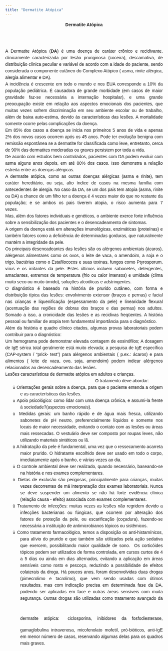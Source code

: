 ```yaml
---
title: "Dermatite Atópica"
---
```


<div align="center" class="MsoNormal" style="line-height: 150%; margin: 0cm 0cm 0pt; text-align: center;"><b style="mso-bidi-font-weight: normal;"><span style="font-family: 'Arial','sans-serif'; mso-bidi-font-family: 'Times New Roman';">Dermatite Atópica</span></b></div><div class="MsoNormal" style="line-height: 150%; margin: 0cm 0cm 0pt; text-align: justify;"><br /></div><div class="MsoNormal" style="line-height: 150%; margin: 0cm 0cm 0pt; text-align: justify;"><br /></div><div class="MsoNormal" style="line-height: 150%; margin: 0cm 0cm 0pt; text-align: justify;"><br /></div><div class="MsoNormal" style="line-height: 150%; margin: 0cm 0cm 0pt; text-align: justify;"><span style="font-family: 'Arial','sans-serif'; mso-bidi-font-family: 'Times New Roman';">A Dermatite Atópica (<b style="mso-bidi-font-weight: normal;">DA</b>) é uma doença de caráter crônico e recidivante, clinicamente caracterizada por lesão pruriginosa (coceira), descamativa, de distribuição clínica peculiar e variável de acordo com a idade do paciente, sendo considerada o componente cutâneo do Complexo Atópico ( asma, rinite alérgica, alergia alimentar e DA).</span></div><div class="MsoNormal" style="line-height: 150%; margin: 0cm 0cm 0pt; text-align: justify;"><span style="font-family: 'Arial','sans-serif'; mso-bidi-font-family: 'Times New Roman';">A incidência é crescente em todo o mundo e nos EUA corresponde a 10% da população pediátrica. É causadora de grande morbidade (em casos de maior gravidade faz-se necessária a internação hospitalar), e uma grande preocupação existe em relação aos aspectos emocionais dos pacientes, que muitas vezes sofrem discriminação em seu ambiente escolar ou de trabalho, além de baixa auto-estima, devido às características das lesões. A mortalidade somente ocorre pelas complicações da doença.</span></div><div class="MsoNormal" style="line-height: 150%; margin: 0cm 0cm 0pt; text-align: justify;"><span style="font-family: 'Arial','sans-serif'; mso-bidi-font-family: 'Times New Roman';">Em 85% dos casos a doença se inicia nos primeiros 5 anos de vida e apenas 2% dos novos casos ocorrem após os 45 anos. Pode ter evolução benigna com remissão espontânea se a dermatite for classificada como leve, entretanto, cerca de 90% das dermatites moderadas ou graves persistem por toda a vida.</span></div><div class="MsoNormal" style="line-height: 150%; margin: 0cm 0cm 0pt; text-align: justify;"><span style="font-family: 'Arial','sans-serif'; mso-bidi-font-family: 'Times New Roman';">De acordo com estudos bem controlados, pacientes com DA podem evoluir com asma alguns anos depois, em até 80% dos casos. Isso demonstra a relação estreita entre as doenças alérgicas. </span></div><div class="MsoNormal" style="line-height: 150%; margin: 0cm 0cm 0pt; text-align: justify;"><span style="font-family: 'Arial','sans-serif'; mso-bidi-font-family: 'Times New Roman';">A dermatite atópica, como as outras doenças alérgicas (asma e rinite), tem caráter hereditário, ou seja, alto índice de casos na mesma família com antecedentes de alergia. No caso da DA, se um dos pais tem atopia (asma, rinite ou DA) a chance de um filho ter a doença é 4 vezes maior do que no restante da população; e se ambos os pais tiverem atopia, o risco aumenta para 7 vezes.<span style="mso-tab-count: 1;">&nbsp;&nbsp;&nbsp;&nbsp;&nbsp;&nbsp;&nbsp;&nbsp;&nbsp; </span></span></div><div class="MsoNormal" style="line-height: 150%; margin: 0cm 0cm 0pt; text-align: justify;"><span style="font-family: 'Arial','sans-serif'; mso-bidi-font-family: 'Times New Roman';">Mas, além dos fatores individuais e genéticos, o ambiente exerce forte influência sobre a sensibilização dos pacientes e o desencadeamento de sintomas. </span></div><div class="MsoNormal" style="line-height: 150%; margin: 0cm 0cm 0pt; text-align: justify;"><span style="font-family: 'Arial','sans-serif'; mso-bidi-font-family: 'Times New Roman';">A origem da doença está em alterações imunológicas, enzimáticas (proteínas) e também fatores como a deficiência de determinadas gorduras, que naturalmente mantém a integridade da pele.</span></div><div class="MsoNormal" style="line-height: 150%; margin: 0cm 0cm 0pt; text-align: justify;"><span style="font-family: 'Arial','sans-serif'; mso-bidi-font-family: 'Times New Roman';">Os principais desencadeantes das lesões são os alérgenos ambientais (ácaros), alérgenos alimentares como os ovos, o leite de vaca, o amendoim, a soja e o trigo, bactérias como o Estafilococos e suas toxinas, fungos como Ptyrosporum, vírus e os irritantes da pele. Estes últimos incluem sabonetes, detergentes, amaciantes, extremos de temperatura (frio ou calor intensos) e umidade (clima muito seco ou muito úmido), soluções alcoólicas e adstringentes.</span></div><div class="MsoNormal" style="line-height: 150%; margin: 0cm 0cm 0pt; text-align: justify;"><shapetype coordsize="21600,21600" filled="f" id="t75" o:preferrelative="t" o:spt="75" path="m@4@5l@4@11@9@11@9@5xe" stroked="f"><stroke joinstyle="miter"></stroke><formulas><f eqn="if lineDrawn pixelLineWidth 0"></f><f eqn="sum @0 1 0"></f><f eqn="sum 0 0 @1"></f><f eqn="prod @2 1 2"></f><f eqn="prod @3 21600 pixelWidth"></f><f eqn="prod @3 21600 pixelHeight"></f><f eqn="sum @0 0 1"></f><f eqn="prod @6 1 2"></f><f eqn="prod @7 21600 pixelWidth"></f><f eqn="sum @8 21600 0"></f><f eqn="prod @7 21600 pixelHeight"></f><f eqn="sum @10 21600 0"></f></formulas><path gradientshapeok="t" o:connecttype="rect" o:extrusionok="f"></path><lock aspectratio="t" v:ext="edit"></lock></shapetype><shape id="s1026" style="height: 153pt; left: 0px; margin-left: 234pt; margin-top: 2.7pt; position: absolute; text-align: left; width: 207pt; z-index: 251656192;" type="#t75"><imagedata o:title="DA dist 1" src="file:///C:\DOCUME~1\User\CONFIG~1\Temp\msohtmlclip1\01\clip_image001.jpg"></imagedata><wrap type="square"></wrap></shape><shape id="s1027" style="height: 205.3pt; left: 0px; margin-left: -4.05pt; margin-top: 193.4pt; position: absolute; text-align: left; width: 175.05pt; z-index: 251657216;" type="#t75"><imagedata o:title="DA distr" src="file:///C:\DOCUME~1\User\CONFIG~1\Temp\msohtmlclip1\01\clip_image003.jpg"></imagedata><wrap type="square"></wrap></shape><span style="font-family: 'Arial','sans-serif'; mso-bidi-font-family: 'Times New Roman';">O diagnóstico é baseado na história de prurido cutâneo, com forma e distribuição típica das lesões: envolvimento extensor (braços e pernas) e facial nas crianças e liquenificação (espessamento da pele) e linearidade flexural (acentuação das regiões de dobras dos braços e das pernas) nos adultos. Somado a isso, a cronicidade das lesões e as recidivas freqüentes. A história pessoal ou familiar de atopia tem fundamental importância para o diagnóstico.</span></div><div class="MsoNormal" style="line-height: 150%; margin: 0cm 0cm 0pt; text-align: justify;"><span style="font-family: 'Arial','sans-serif'; mso-bidi-font-family: 'Times New Roman';">Além da história e quadro clínico citados, algumas provas laboratoriais podem contribuir para o diagnóstico:</span></div><div class="MsoNormal" style="line-height: 150%; margin: 0cm 0cm 0pt; text-align: justify;"><span style="font-family: 'Arial','sans-serif'; mso-bidi-font-family: 'Times New Roman';">Um hemograma pode demonstrar elevada contagem de eosinófilos; A dosagem de IgE sérica total geralmente está muito elevada; a pesquisa de IgE específica (CAP-system / “prick- test”) para alérgenos ambientais ( p.ex.: ácaros) e para alimentos ( leite de vaca, ovo, soja, amendoim) podem indicar alérgenos relacionados ao desencadeamento das lesões.</span></div><div class="MsoNormal" style="line-height: 150%; margin: 0cm 0cm 0pt; text-align: justify;"><shape id="s1029" strokecolor="#6ff" style="height: 173.15pt; left: 0px; margin-left: 225pt; margin-top: 27pt; position: absolute; text-align: left; width: 3in; z-index: 251659264;" type="#t75"><imagedata o:title="elaine" src="file:///C:\DOCUME~1\User\CONFIG~1\Temp\msohtmlclip1\01\clip_image005.jpg"></imagedata><shadow color="#009" on="t"></shadow><wrap type="square"></wrap></shape><span style="font-family: 'Arial','sans-serif'; mso-bidi-font-family: 'Times New Roman';">Lesões características de dermatite atópica em adultos e crianças.</span></div><div class="MsoNormal" style="line-height: 150%; margin: 0cm 0cm 0pt; text-align: justify;"><shape id="s1028" strokecolor="#6ff" style="height: 178.15pt; left: 0px; margin-left: 26.75pt; margin-top: 8.15pt; position: absolute; text-align: left; width: 171.25pt; z-index: 251658240;" type="#t75"><imagedata o:title="DA QC dobras" src="file:///C:\DOCUME~1\User\CONFIG~1\Temp\msohtmlclip1\01\clip_image007.jpg"></imagedata><wrap type="square"></wrap></shape><span style="font-family: 'Arial','sans-serif'; mso-bidi-font-family: 'Times New Roman';"><span style="mso-spacerun: yes;">&nbsp;&nbsp;&nbsp;&nbsp;&nbsp;&nbsp;&nbsp;&nbsp;&nbsp;&nbsp;&nbsp;&nbsp;&nbsp;&nbsp;&nbsp;&nbsp;&nbsp;&nbsp;&nbsp;&nbsp;&nbsp;&nbsp;&nbsp;&nbsp;&nbsp;&nbsp;&nbsp;&nbsp;&nbsp;&nbsp;&nbsp;&nbsp;&nbsp;&nbsp;&nbsp;&nbsp;&nbsp;&nbsp;&nbsp;&nbsp;&nbsp;&nbsp;&nbsp;&nbsp;&nbsp;&nbsp;&nbsp;&nbsp;&nbsp;&nbsp;&nbsp;&nbsp;&nbsp;&nbsp;&nbsp;&nbsp;&nbsp;&nbsp;&nbsp;&nbsp;&nbsp;&nbsp;&nbsp;&nbsp;&nbsp;&nbsp;&nbsp;&nbsp;&nbsp;&nbsp;&nbsp;&nbsp;&nbsp; </span>O tratamento deve abordar:</span></div><div class="MsoNormal" style="line-height: 150%; margin: 0cm 0cm 0pt 36pt; mso-list: l0 level1 lfo1; tab-stops: list 36.0pt; text-align: justify; text-indent: -18pt;"><span style="font-family: Wingdings; mso-bidi-font-family: Wingdings; mso-fareast-font-family: Wingdings;"><span style="mso-list: Ignore;">ü<span style="font: 7pt 'Times New Roman';">&nbsp; </span></span></span><span style="font-family: 'Arial','sans-serif'; mso-bidi-font-family: 'Times New Roman';">Orientações gerais sobre a doença, para que o paciente entenda a origem e as características das lesões.</span></div><div class="MsoNormal" style="line-height: 150%; margin: 0cm 0cm 0pt 36pt; mso-list: l0 level1 lfo1; tab-stops: list 36.0pt; text-align: justify; text-indent: -18pt;"><span style="font-family: Wingdings; mso-bidi-font-family: Wingdings; mso-fareast-font-family: Wingdings;"><span style="mso-list: Ignore;">ü<span style="font: 7pt 'Times New Roman';">&nbsp; </span></span></span><span style="font-family: 'Arial','sans-serif'; mso-bidi-font-family: 'Times New Roman';">Apoio psicológico: como lidar com uma doença crônica, e assumi-la frente à sociedade?(aspectos emocionais).</span></div><div class="MsoNormal" style="line-height: 150%; margin: 0cm 0cm 0pt 36pt; mso-list: l0 level1 lfo1; tab-stops: list 36.0pt; text-align: justify; text-indent: -18pt;"><span style="font-family: Wingdings; mso-bidi-font-family: Wingdings; mso-fareast-font-family: Wingdings;"><span style="mso-list: Ignore;">ü<span style="font: 7pt 'Times New Roman';">&nbsp; </span></span></span><span style="font-family: 'Arial','sans-serif'; mso-bidi-font-family: 'Times New Roman';">Medidas gerais: um banho rápido e de água mais fresca, utilizando sabonetes de pH neutro, preferencialmente líquidos e somente nos locais de maior necessidade, evitando o contato com as lesões ou áreas mais ressecadas. O vestuário deve ser composto por roupas leves, não utilizando materiais sintéticos ou lã.</span></div><div class="MsoNormal" style="line-height: 150%; margin: 0cm 0cm 0pt 36pt; mso-list: l0 level1 lfo1; tab-stops: list 36.0pt; text-align: justify; text-indent: -18pt;"><span style="font-family: Wingdings; mso-bidi-font-family: Wingdings; mso-fareast-font-family: Wingdings;"><span style="mso-list: Ignore;">ü<span style="font: 7pt 'Times New Roman';">&nbsp; </span></span></span><span style="font-family: 'Arial','sans-serif'; mso-bidi-font-family: 'Times New Roman';">A hidratação da pele é fundamental, uma vez que o ressecamento acarreta maior prurido. O hidratante escolhido deve ser usado em todo o corpo, imediatamente após o banho, e várias vezes ao dia.</span></div><div class="MsoNormal" style="line-height: 150%; margin: 0cm 0cm 0pt 36pt; mso-list: l0 level1 lfo1; tab-stops: list 36.0pt; text-align: justify; text-indent: -18pt;"><span style="font-family: Wingdings; mso-bidi-font-family: Wingdings; mso-fareast-font-family: Wingdings;"><span style="mso-list: Ignore;">ü<span style="font: 7pt 'Times New Roman';">&nbsp; </span></span></span><span style="font-family: 'Arial','sans-serif'; mso-bidi-font-family: 'Times New Roman';">O controle ambiental deve ser realizado, quando necessário, baseando-se na história e nos exames complementares.</span></div><div class="MsoNormal" style="line-height: 150%; margin: 0cm 0cm 0pt 36pt; mso-list: l0 level1 lfo1; tab-stops: list 36.0pt; text-align: justify; text-indent: -18pt;"><span style="font-family: Wingdings; mso-bidi-font-family: Wingdings; mso-fareast-font-family: Wingdings;"><span style="mso-list: Ignore;">ü<span style="font: 7pt 'Times New Roman';">&nbsp; </span></span></span><span style="font-family: 'Arial','sans-serif'; mso-bidi-font-family: 'Times New Roman';">Dietas de exclusão são perigosas, principalmente para crianças, muitas vezes decorrentes de má interpretação dos exames laboratoriais. Nunca se deve suspender um alimento se não há forte evidência clínica (relação causa - efeito) associada com exames complementares.</span></div><div class="MsoNormal" style="line-height: 150%; margin: 0cm 0cm 0pt 36pt; mso-list: l0 level1 lfo1; tab-stops: list 36.0pt; text-align: justify; text-indent: -18pt;"><span style="font-family: Wingdings; mso-bidi-font-family: Wingdings; mso-fareast-font-family: Wingdings;"><span style="mso-list: Ignore;">ü<span style="font: 7pt 'Times New Roman';">&nbsp; </span></span></span><span style="font-family: 'Arial','sans-serif'; mso-bidi-font-family: 'Times New Roman';">Tratamento de infecções: muitas vezes as lesões não regridem devido a infecções bacterianas ou fúngicas, que ocorrem por alteração dos fatores de proteção da pele, ou escarificação (coçadura), fazendo-se necessária a instituição de antimicrobianos tópicos ou sistêmicos.</span></div><div class="MsoNormal" style="line-height: 150%; margin: 0cm 0cm 0pt 36pt; mso-list: l0 level1 lfo1; tab-stops: list 36.0pt; text-align: justify; text-indent: -18pt;"><span style="font-family: Wingdings; mso-bidi-font-family: Wingdings; mso-fareast-font-family: Wingdings;"><span style="mso-list: Ignore;">ü<span style="font: 7pt 'Times New Roman';">&nbsp; </span></span></span><span style="font-family: 'Arial','sans-serif'; mso-bidi-font-family: 'Times New Roman';">Como tratamento farmacológico, temos a disposição os anti-histamínicos, para alívio do prurido e que também são utilizados pela ação sedativa que exercem, possibilitando maior qualidade de sono.<span style="mso-spacerun: yes;">&nbsp; </span>Os corticóides tópicos podem ser utilizados de forma controlada, em cursos curtos de 4 a 5 dias ou ainda em dias alternados, evitando a aplicação em áreas sensíveis como rosto e pescoço, reduzindo a possibilidade de efeitos colaterais da droga. Há poucos anos, foram desenvolvidas duas drogas (pimecrolimo e tacrolimo), que vem sendo usadas com ótimos resultados, mas com indicação precisa em determinada fase da DA, podendo ser aplicadas em face e outras áreas sensíveis com muita segurança. Outras drogas são utilizadas como tratamento avançado da dermatite atópica:</span><span style="color: yellow; font-family: 'Tahoma','sans-serif'; font-size: 40pt; line-height: 150%; text-shadow: auto;"> </span><span style="font-family: 'Arial','sans-serif'; mso-bidi-font-family: 'Times New Roman';">ciclosporina, inibidores da fosfodiesterase, gamaglobulina intravenosa, micofenolato mofetil, pró-bióticos, anti-IgE em menor número de casos, reservando algumas delas para os quadros mais graves. </span></div>
